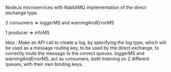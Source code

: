 NodeJs microservices with RabbitMQ implementation of the direct exchange type.

2 consumers => loggerMS and warningAndErrorMS

1 producer => infoMS

Idea : Make an API call to create a log, by specifying the log type, which will be used as a message routing key, to be used by the direct exchange,
to correctly route the message to the correct queues. loggerMS and warningAndErrorMS, act as consumers, both listening on 2 different queues, with their own binding keys.  
